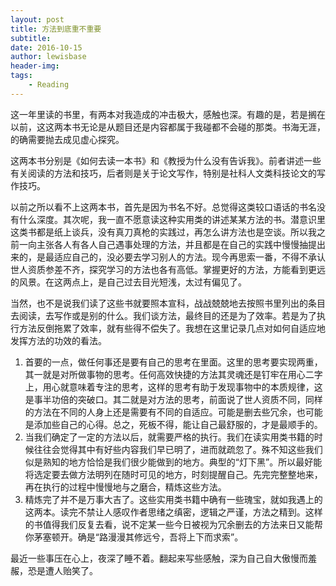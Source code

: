 ```yaml
---
layout: post
title: 方法到底重不重要
subtitle:
date: 2016-10-15
author: lewisbase
header-img:
tags: 
    - Reading
---
```


这一年里读的书里，有两本对我造成的冲击极大，感触也深。有趣的是，若是搁在以前，这这两本书无论是从题目还是内容都属于我碰都不会碰的那类。书海无涯，的确需要抛去成见虚心探究。

这两本书分别是《如何去读一本书》和《教授为什么没有告诉我》。前者讲述一些有关阅读的方法和技巧，后者则是关于论文写作，特别是社科人文类科技论文的写作技巧。

以前之所以看不上这两本书，首先是因为书名不好。总觉得这类较口语话的书名没有什么深度。其次呢，我一直不愿意读这种实用类的讲述某某方法的书。潜意识里这类书都是纸上谈兵，没有真刀真枪的实践过，再怎么讲方法也是空谈。所以我之前一向主张各人有各人自己遇事处理的方法，并且都是在自己的实践中慢慢抽提出来的，是最适应自己的，没必要去学习别人的方法。现今再思索一番，不得不承认世人资质参差不齐，探究学习的方法也各有高低。掌握更好的方法，方能看到更远的风景。在这两点上，是自己过去目光短浅，太过有偏见了。

当然，也不是说我们读了这些书就要照本宣科，战战兢兢地去按照书里列出的条目去阅读，去写作或是别的什么。我们谈方法，最终目的还是为了效率。若是为了执行方法反倒拖累了效率，就有些得不偿失了。我想在这里记录几点对如何自适应地发挥方法的功效的看法。

1. 首要的一点，做任何事还是要有自己的思考在里面。这里的思考要实现两重，其一就是对所做事物的思考。任何高效快捷的方法其灵魂还是钉牢在用心二字上，用心就意味着专注的思考，这样的思考有助于发现事物中的本质规律，这是事半功倍的突破口。其二就是对方法的思考，前面说了世人资质不同，同样的方法在不同的人身上还是需要有不同的自适应。可能是删去些冗余，也可能是添加些自己的心得。总之，死板不得，能让自己最舒服的，才是最顺手的。
2. 当我们确定了一定的方法以后，就需要严格的执行。我们在读实用类书籍的时候往往会觉得其中有好些内容我们早已明了，进而就疏忽了。殊不知这些我们似是熟知的地方恰恰是我们很少能做到的地方。典型的“灯下黑”。所以最好能将选定要去做方法明列在随时可见的地方，时刻提醒自己。先完完整整地来，再在执行的过程中慢慢地与之磨合，精炼这些方法。
3. 精炼完了并不是万事大吉了。这些实用类书籍中确有一些瑰宝，就如我遇上的这两本。读完不禁让人感叹作者思绪之缜密，逻辑之严谨，方法之精到。这样的书值得我们反复去看，说不定某一些今日被视为冗余删去的方法来日又能帮你茅塞顿开。确是“路漫漫其修远兮，吾将上下而求索”。

最近一些事压在心上，夜深了睡不着。翻起来写些感触，深为自己自大傲慢而羞赧，恐是遭人贻笑了。